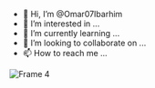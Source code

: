 - 👋 Hi, I’m @Omar07Ibarhim
- 👀 I’m interested in ...
- 🌱 I’m currently learning ...
- 💞️ I’m looking to collaborate on ...
- 📫 How to reach me ...



![Frame 4](https://user-images.githubusercontent.com/31526072/196043597-09fd890e-1737-4e02-9d08-e2ea25000b09.png)




<!---
Omar07Ibarhim/Omar07Ibarhim is a ✨ special ✨ repository because its `README.md` (this file) appears on your GitHub profile.
You can click the Preview link to take a look at your changes.
--->
